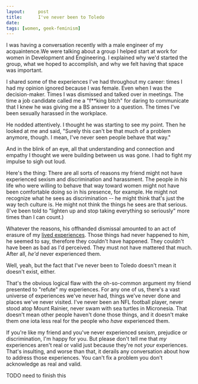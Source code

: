 ```yaml
---
layout:     post
title:      I've never been to Toledo
date:       
tags: [women, geek-feminism]
---
```

I was having a conversation recently with a male engineer of my acquaintence.We were talking about a group I helped start at work for women in Development and Engineering. I explained why we'd started the group, what we hoped to accomplish, and why we felt having that space was important. 

I shared some of the experiences I've had throughout my career: times I had my opinion ignored because I was female. Even when I was the decision-maker. Times I was dismissed and talked over in meetings. The time a job candidate called me a "f**king bitch" for daring to communicate that I knew he was giving me a BS answer to a question. The times I've been sexually harassed in the workplace.

He nodded attentively. I thought he was starting to see my point. Then he looked at me and said, "Surely this can't be that much of a problem anymore, though. I mean, I've never seen people behave that way."

And in the blink of an eye, all that understanding and connection and empathy I thought we were building between us was gone. I had to fight my impulse to sigh out loud.

Here's the thing: There are all sorts of reasons my friend might not have experienced sexism and discrimination and harassment. The people in *his* life who were willing to behave that way toward women might not have been comfortable doing so in his presence, for example. He might not recognize what he sees as discrimination -- he might think that's just the way tech culture is. He might not think the things he sees are that serious. (I've been told to "lighten up and stop taking everything so seriously" more times than I can count.)

Whatever the reasons, his offhanded dismissal amounted to an act of erasure of my [lived experiences](http://geekfeminism.wikia.com/wiki/Lived_experience). Those things had never happened to *him*, he seemed to say, therefore they couldn't have happened. They couldn't have been as bad as I'd perceived. They must not have mattered that much. After all, *he'd* never experienced them.

Well, yeah, but the fact that I've never been to Toledo doesn't mean it doesn't exist, either.

That's the obvious logical flaw with the oh-so-common argument my friend presented to "refute" my experiences. For any one of us, there's a vast universe of experiences we've never had, things we've never done and places we've never visited. I've never been an NFL football player, never stood atop Mount Rainier, never swam with sea turtles in Micronesia. That doesn't mean other people haven't done those things, and it doesn't make them one iota less real for the people who *have* experienced them. 

If you're like my friend and you've never experienced sexism, prejudice or discrimination, I'm happy for you. But please don't tell me that *my* experiences aren't real or valid just because they're not *your* experiences. That's insulting, and worse than that, it derails any conversation about how to address those experiences. You can't fix a problem you don't acknowledge as real and valid.

TODO need to finish this
